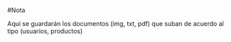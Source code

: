 #Nota

Aqui se guardarán los documentos (img, txt, pdf) que suban de acuerdo al tipo (usuarios, productos)
